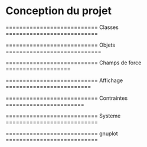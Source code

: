 # Conception du projet



=========================== Classes =========================== 

=========================== Objets ============================ 

=========================== Champs de force ===================

=========================== Affichage =========================

=========================== Contraintes =======================

=========================== Systeme =========================== 

=========================== gnuplot =========================== 
